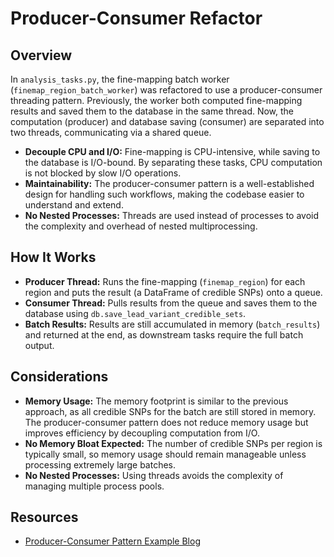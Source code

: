 # Producer-Consumer Refactor

## Overview

In `analysis_tasks.py`, the fine-mapping batch worker (`finemap_region_batch_worker`) was refactored to use a producer-consumer threading pattern. Previously, the worker both computed fine-mapping results and saved them to the database in the same thread. Now, the computation (producer) and database saving (consumer) are separated into two threads, communicating via a shared queue.

- **Decouple CPU and I/O:** Fine-mapping is CPU-intensive, while saving to the database is I/O-bound. By separating these tasks, CPU computation is not blocked by slow I/O operations.
- **Maintainability:** The producer-consumer pattern is a well-established design for handling such workflows, making the codebase easier to understand and extend.
- **No Nested Processes:** Threads are used instead of processes to avoid the complexity and overhead of nested multiprocessing.

## How It Works

- **Producer Thread:** Runs the fine-mapping (`finemap_region`) for each region and puts the result (a DataFrame of credible SNPs) onto a queue.
- **Consumer Thread:** Pulls results from the queue and saves them to the database using `db.save_lead_variant_credible_sets`.
- **Batch Results:** Results are still accumulated in memory (`batch_results`) and returned at the end, as downstream tasks require the full batch output.

## Considerations

- **Memory Usage:** The memory footprint is similar to the previous approach, as all credible SNPs for the batch are still stored in memory. The producer-consumer pattern does not reduce memory usage but improves efficiency by decoupling computation from I/O.
- **No Memory Bloat Expected:** The number of credible SNPs per region is typically small, so memory usage should remain manageable unless processing extremely large batches.
- **No Nested Processes:** Using threads avoids the complexity of managing multiple process pools.

## Resources

- [Producer-Consumer Pattern Example Blog](https://lionlai1989.github.io/python/multiprocessing/ProcessQueue-and-Producer-Consumer-Pattern)
